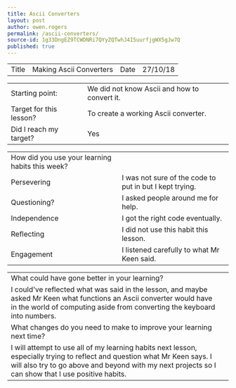 ```yaml
---
title: Ascii Converters
layout: post
author: owen.rogers
permalink: /ascii-converters/
source-id: 1g33DngEZ9TCWDNRi7QYyZQTwhJ4I5uurfjgWX5gJw7Q
published: true
---
```

<table>
  <tr>
    <td>Title</td>
    <td>Making Ascii Converters</td>
    <td>Date</td>
    <td>27/10/18</td>
  </tr>
</table>


<table>
  <tr>
    <td>Starting point:</td>
    <td>We did not know Ascii and how to convert it.</td>
  </tr>
  <tr>
    <td>Target for this lesson?</td>
    <td>To create a working Ascii converter.</td>
  </tr>
  <tr>
    <td>Did I reach my target? </td>
    <td>Yes</td>
  </tr>
</table>


<table>
  <tr>
    <td>How did you use your learning habits this week?</td>
    <td></td>
  </tr>
  <tr>
    <td>Persevering</td>
    <td>I was not sure of the code to put in but I kept trying.</td>
  </tr>
  <tr>
    <td>Questioning?</td>
    <td>I asked people around me for help.</td>
  </tr>
  <tr>
    <td>Independence</td>
    <td>I got the right code eventually.</td>
  </tr>
  <tr>
    <td>Reflecting</td>
    <td>I did not use this habit this lesson.</td>
  </tr>
  <tr>
    <td>Engagement</td>
    <td>I listened carefully to what Mr Keen said.</td>
  </tr>
</table>


<table>
  <tr>
    <td>What could have gone better in your learning?</td>
    <td></td>
  </tr>
  <tr>
    <td>I could've reflected what was said in the lesson, and maybe asked Mr Keen what functions an Ascii converter would have in the world of computing aside from converting the keyboard into numbers.</td>
    <td></td>
  </tr>
  <tr>
    <td>What changes do you need to make to improve your learning next time?</td>
    <td></td>
  </tr>
  <tr>
    <td>I will attempt to use all of my learning habits next lesson, especially trying to reflect and question what Mr Keen says. I will also try to go above and beyond with my next projects so I can show that I use positive habits.</td>
    <td></td>
  </tr>
</table>



